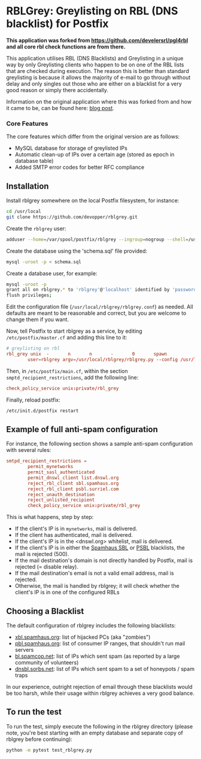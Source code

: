 # RBLGrey: Greylisting on RBL (DNS blacklist) for Postfix

**This application was forked from https://github.com/develersrl/pgl4rbl and all core rbl check functions are from there.**

This application utilises RBL (DNS Blacklists) and Greylisting in a unique way by only Greylisting clients who happen to be on one of the RBL lists that are checked during execution. The reason this is better than standard greylisting is because it allows the majority of e-mail to go through without delay and only singles out those who are either on a blacklist for a very good reason or simply there accidentally.

Information on the original application where this was forked from and how it came to be, can be found here:
[blog post](http://giovanni.bajo.it/post/47121521214/grey-on-black-combining-greylisting-with-blacklists).

### Core Features

The core features which differ from the original version are as follows:

* MySQL database for storage of greylisted IPs
* Automatic clean-up of IPs over a certain age (stored as epoch in database table)
* Added SMTP error codes for better RFC compliance

## Installation

Install rblgrey somewhere on the local Postfix filesystem, for instance:

```sh
cd /usr/local
git clone https://github.com/devopper/rblgrey.git
```

Create the `rblgrey` user:

```sh
adduser --home=/var/spool/postfix/rblgrey --ingroup=nogroup --shell=/usr/sbin/nologin
```

Create the database using the 'schema.sql' file provided:

```sh
mysql -uroot -p < schema.sql
```

Create a database user, for example:

```sh
mysql -uroot -p
grant all on rblgrey.* to 'rblgrey'@'localhost' identified by 'password';
flush privileges;
```

Edit the configuration file (`/usr/local/rblgrey/rblgrey.conf`) as needed. All defaults are meant
to be reasonable and correct, but you are welcome to change them if you want.

Now, tell Postfix to start rblgrey as a service, by editing `/etc/postfix/master.cf` and adding
this line to it:

```conf
# greylisting on rbl
rbl_grey unix  -       n       n       -       0       spawn
        user=rblgrey argv=/usr/local/rblgrey/rblgrey.py --config /usr/local/rblgrey/rblgrey.conf
```

Then, in `/etc/postfix/main.cf`, within the section `smptd_recipient_restrictions`, add the
following line:

```conf
check_policy_service unix:private/rbl_grey
```

Finally, reload postfix:

```sh
/etc/init.d/postfix restart
```

## Example of full anti-spam configuration

For instance, the following section shows a sample anti-spam configuration with several rules:

```conf
smtpd_recipient_restrictions =
        permit_mynetworks
        permit_sasl_authenticated
        permit_dnswl_client list.dnswl.org
        reject_rbl_client sbl.spamhaus.org
        reject_rbl_client psbl.surriel.com
        reject_unauth_destination
        reject_unlisted_recipient
        check_policy_service unix:private/rbl_grey
```

This is what happens, step by step:

* If the client's IP is in `mynetworks`, mail is delivered.
* If the client has authenticated, mail is delivered.
* If the client's IP is in the <dnswl.org> whitelist, mail is delivered.
* If the client's IP is in either the [Spamhaus SBL](http://www.spamhaus.org/sbl/) or
  [PSBL](http://psbl.org/) blacklists, the mail is rejected (500).
* If the mail destination's domain is not directly handled by Postfix, mail is rejected (=
  disable relay).
* If the mail destination's email is not a valid email address, mail is rejected.
* Otherwise, the mail is handled by rblgrey; it will check whether the client's IP is in one of
  the configured RBLs

## Choosing a Blacklist

The default configuration of rblgrey includes the following blacklists:

 * [xbl.spamhaus.org](http://www.spamhaus.org/xbl/): list of hijacked PCs (aka "zombies")
 * [pbl.spamhaus.org](http://www.spamhaus.org/pbl/): list of consumer IP ranges, that shouldn't
   run mail servers
 * [bl.spamcop.net](http://www.spamcop.net): list of IPs which sent spam (as reported by a large
   community of volunteers)
 * [dnsbl.sorbs.net](http://www.sorbs.net): list of IPs which sent spam to a set of honeypots /
   spam traps

In our experience, outright rejection of email through these blacklists would be too harsh, while
their usage within rblgrey achieves a very good balance.

## To run the test

To run the test, simply execute the following in the rblgrey directory (please note, you're best starting with an empty database and separate copy of rblgrey before continuing):

```sh
python -m pytest test_rblgrey.py
```
